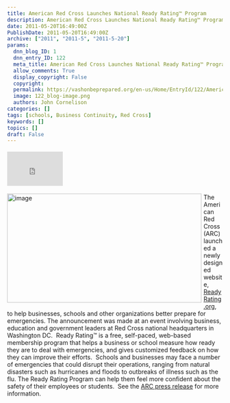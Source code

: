 ```yaml
---
title: American Red Cross Launches National Ready Rating™ Program
description: American Red Cross Launches National Ready Rating™ Program
date: 2011-05-20T16:49:00Z
PublishDate: 2011-05-20T16:49:00Z
archive: ["2011", "2011-5", "2011-5-20"]
params:
  dnn_blog_ID: 1
  dnn_entry_ID: 122
  meta_title: American Red Cross Launches National Ready Rating™ Program
  allow_comments: True
  display_copyright: False
  copyright:
  permalink: https://vashonbeprepared.org/en-us/Home/EntryId/122/American-Red-Cross-Launches-National-Ready-Rating-trade-Program
  image: 122_blog-image.png
  authors: John Cornelison
categories: []
tags: [schools, Business Continuity, Red Cross]
keywords: []
topics: []
draft: False
---
```


<div class="wlWriterHeaderFooter" style="padding-bottom: 4px; margin: 0px; padding-left: 0px; padding-right: 0px; float: none; padding-top: 4px"><iframe src="http://www.facebook.com/widgets/like.php?href=http://vashoneoc.org/Blogs/VashonPreparedness/tabid/164/EntryId/122/American-Red-Cross-Launches-National-Ready-Rating-trade-Program.aspx" frameborder="0" scrolling="no" style="border-bottom: medium none; border-left: medium none; width: 130px; height: 80px; border-top: medium none; border-right: medium none"></iframe></div>
<p><a href="./images/122/Windows-Live-Writer-American-Red-Cross-Launches-National-Rea_88AE-image_2.png"><img title="image" border="0" alt="image" align="left" width="454" height="255" style="background-image: none; border-bottom: 0px; border-left: 0px; margin: 0px 5px 5px 0px; padding-left: 0px; padding-right: 0px; display: inline; float: left; border-top: 0px; border-right: 0px; padding-top: 0px" src="./images/122/Windows-Live-Writer-American-Red-Cross-Launches-National-Rea_88AE-image_thumb.png" /></a>The American Red Cross (ARC) launched a newly designed website, <a target="_blank" href="http://www.ReadyRating.org">ReadyRating.org</a>, to help businesses, schools and other organizations better prepare for emergencies. The announcement was made at an event involving business, education and government leaders at Red Cross national headquarters in Washington DC.&#160; Ready Rating™ is a free, self-paced, web-based membership program that helps a business or school measure how ready they are to deal with emergencies, and gives customized feedback on how they can improve their efforts.&#160; Schools and businesses may face a number of emergencies that could disrupt their operations, ranging from natural disasters such as hurricanes and floods to outbreaks of illness such as the flu. The Ready Rating Program can help them feel more confident about the safety of their employees or students.&#160; See the <a target="_blank" href="http://www.redcross.org/portal/site/en/menuitem.94aae335470e233f6cf911df43181aa0/?vgnextoid=88da7178560ef210VgnVCM10000089f0870aRCRD">ARC press release</a> for more information.</p>
